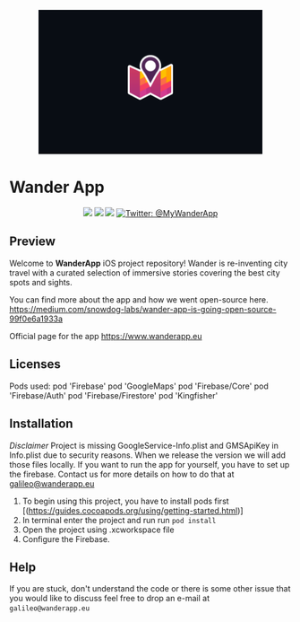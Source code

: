 <p align="center">
    <img src="Logo.gif" width="400" max-width="90%" alt="Wander Logo" />
</p>

# Wander App

<p align="center">
    <img src="https://img.shields.io/badge/Swift-5.1-orange.svg?style=flat" />
    <img src="https://img.shields.io/badge/iOS-12.0+-informational.svg?style=flat" />
    <img src="https://img.shields.io/badge/Updated-10.12.2019-red.svg?style=social" />
    <a href="https://twitter.com/MyWanderApp">
        <img src="https://img.shields.io/badge/Twitter-@MyWanderApp-blue.svg?style=social&logo=Twitter" alt="Twitter: @MyWanderApp" />
    </a>
</p>

## Preview

Welcome to **WanderApp** iOS project repository!
Wander is re-inventing city travel with a curated selection of immersive stories covering the best city spots and sights.

You can find more about the app and how we went open-source here.
https://medium.com/snowdog-labs/wander-app-is-going-open-source-99f0e6a1933a

Official page for the app
https://www.wanderapp.eu


## Licenses

Pods used:
pod 'Firebase'
pod 'GoogleMaps'
pod 'Firebase/Core'
pod 'Firebase/Auth'
pod 'Firebase/Firestore'
pod 'Kingfisher'

##  Installation

*Disclaimer*
Project is missing GoogleService-Info.plist and GMSApiKey in Info.plist due to security reasons.
When we release the version we will add those files locally.
If you want to run the app for yourself, you have to set up the firebase.
Contact us for more details on how to do that at galileo@wanderapp.eu

1. To begin using this project, you have to install pods first [(https://guides.cocoapods.org/using/getting-started.html)]
2. In terminal enter the project and run
run `pod install`
3. Open the project using .xcworkspace file
4. Configure the Firebase.


## Help

If you are stuck, don't understand the code or there is some other issue that you would like to discuss feel free to drop an e-mail at
`galileo@wanderapp.eu`
